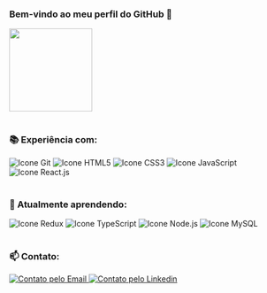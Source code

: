 ### Bem-vindo ao meu perfil do GitHub 👋

<div>
  <a href="https://github.com/breno05s">
    <img height="150em" src="https://github-readme-stats.vercel.app/api?username=breno05s&count_private=true&include_all_commits=true&show_icons=true&theme=merko&hide_border=false&show_owner=true"/>
  </a>
</div>
<br>

<h3>📚 Experiência com:</h3>

<div style="display: inline_block">
  <img alt="Icone Git" src="https://img.shields.io/badge/GIT-E44C30?style=for-the-badge&logo=git&logoColor=white">
  <img alt="Icone HTML5" src="https://img.shields.io/badge/HTML5-E34F26?style=for-the-badge&logo=html5&logoColor=white">
  <img alt="Icone CSS3" src="https://img.shields.io/badge/CSS3-1572B6?style=for-the-badge&logo=css3&logoColor=white">
  <img alt="Icone JavaScript" src="https://img.shields.io/badge/JavaScript-F7DF1E?style=for-the-badge&logo=javascript&logoColor=black">
  <img alt="Icone React.js" src="https://img.shields.io/badge/React-20232A?style=for-the-badge&logo=react&logoColor=61DAFB">
</div>
<br>

<h3>📝 Atualmente aprendendo:</h3>

<div style="display: inline_block">
  <img alt="Icone Redux" src="https://img.shields.io/badge/Redux-593D88?style=for-the-badge&logo=redux&logoColor=white">
  <img alt="Icone TypeScript" src="https://img.shields.io/badge/TypeScript-007ACC?style=for-the-badge&logo=typescript&logoColor=white">
  <img alt="Icone Node.js" src="https://img.shields.io/badge/Node.js-43853D?style=for-the-badge&logo=node.js&logoColor=white">
  <img alt="Icone MySQL" src="https://img.shields.io/badge/Redux-593D88?style=for-the-badge&logo=redux&logoColor=white">
</div>
<br>

<h3>📫 Contato:</h3> 

<div style="display: inline_block">
  <a href="mailto: breno.info002@gmail.com">
    <img alt="Contato pelo Email" src="https://img.shields.io/badge/Gmail-D14836?style=for-the-badge&logo=gmail&logoColor=white">
  </a>
  <a href="https://www.linkedin.com/in/breno-louren%C3%A7o-a4a807235">
    <img alt="Contato pelo Linkedin" target="_blank" src="https://img.shields.io/badge/LinkedIn-0077B5?style=for-the-badge&logo=linkedin&logoColor=white">
  </a>
</div>
<!-- - 🔭 I’m currently working on: Not.
- 👯 I’m looking to collaborate on ...
- 🤔 I’m looking for help with ...
- 💬 Ask me about ... !-->
